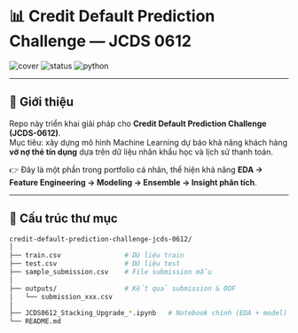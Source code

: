 # 📊 Credit Default Prediction Challenge — JCDS 0612  

![cover](https://img.shields.io/badge/ML-Credit--Risk-blue) 
![status](https://img.shields.io/badge/Status-Active-green) 
![python](https://img.shields.io/badge/Python-3.9%2B-yellow)  

---

## 🚀 Giới thiệu  
Repo này triển khai giải pháp cho **Credit Default Prediction Challenge (JCDS-0612)**.  
Mục tiêu: xây dựng mô hình Machine Learning dự báo khả năng khách hàng **vỡ nợ thẻ tín dụng** dựa trên dữ liệu nhân khẩu học và lịch sử thanh toán.  

👉 Đây là một phần trong portfolio cá nhân, thể hiện khả năng **EDA → Feature Engineering → Modeling → Ensemble → Insight phân tích**.  

---

## 📂 Cấu trúc thư mục  
```bash
credit-default-prediction-challenge-jcds-0612/
│
├── train.csv                # Dữ liệu train
├── test.csv                 # Dữ liệu test
├── sample_submission.csv    # File submission mẫu
│
├── outputs/                 # Kết quả submission & OOF
│   └── submission_xxx.csv
│
├── JCDS0612_Stacking_Upgrade_*.ipynb   # Notebook chính (EDA + model)
└── README.md
